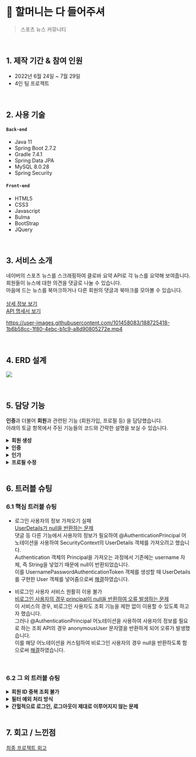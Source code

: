 # 💚 할머니는 다 들어주셔
> 스포츠 뉴스 커뮤니티<br/>

<br/>

## 1. 제작 기간 & 참여 인원
- 2022년 6월 24일 ~ 7월 29일
- 4인 팀 프로젝트

<br/>

## 2. 사용 기술
#### `Back-end`
  - Java 11
  - Spring Boot 2.7.2
  - Gradle 7.4.1
  - Spring Data JPA
  - MySQL 8.0.28
  - Spring Security
#### `Front-end`
  - HTML5
  - CSS3
  - Javascript
  - Bulma
  - BootStrap
  - JQuery

<br/>

## 3. 서비스 소개
네이버의 스포츠 뉴스를 스크래핑하여 클로바 요약 API로 각 뉴스를 요약해 보여줍니다.<br/>
회원들이 뉴스에 대한 의견을 댓글로 나눌 수 있습니다.<br/>
마음에 드는 뉴스를 북마크하거나 다른 회원의 댓글과 북마크를 모아볼 수 있습니다.<br/><br/>
[상세 정보 보기](https://github.com/2022-Harmony/NewsCommunity-bFinal)<br/>
[API 명세서 보기](https://github.com/2022-Harmony/NewsCommunity-bFinal/wiki/API-%EB%AA%85%EC%84%B8%EC%84%9C#)

https://user-images.githubusercontent.com/101458083/188725418-1b6b58cc-1f80-4ebc-b1c9-a8d90805272e.mp4

<br/>

## 4. ERD 설계
![](https://user-images.githubusercontent.com/96354426/181658487-2947bde3-6809-4a9b-9e25-b1467369ca15.png)

<br/>

## 5. 담당 기능
**인증**과 더불어 **회원**과 관련된 기능 (회원가입, 프로필 등) 을 담당했습니다.<br/>
아래의 토글 항목에서 주된 기능들의 코드와 간략한 설명을 보실 수 있습니다.<br/>

<details>
<summary><b>회원 생성</b></summary>
<div markdown="1"><br/>
  
  - json body를 받아 @Valid 어노테이션을 통해 유효성을 검증합니다.
https://github.com/enyo9rt/NewsCommunity-bFinal/blob/e0e14bc37ba7ada45f6e423c7c698e34b841c3dc/src/main/java/com/teamharmony/newscommunity/domain/users/controller/UserController.java#L63-L66

<br/>

  - 트랜잭션으로 회원 객체를 저장할 때 기본 권한과 프로필을 함께 저장합니다.
https://github.com/enyo9rt/NewsCommunity-bFinal/blob/e0e14bc37ba7ada45f6e423c7c698e34b841c3dc/src/main/java/com/teamharmony/newscommunity/domain/users/service/UserService.java#L87-L104
  
<br/></div>
</details>

<details>
<summary><b>인증</b></summary>
<div markdown="1"><br/>

  - Spring Security를 사용하여 필터에서 처리합니다.<br/>
  html form으로 입력받은 값을 HttpServletRequest 객체에서 가져옵니다.<br/>
  dto 객체를 통해 유효성 검증 후 UserDetailsService에 전달하여 조회하고 UserDetails 인터페이스를 구현한 User 객체를 생성합니다.
  UsernamePasswordAuthenticationToken을 생성, AuthenticationManager에 전달합니다.<br/>
https://github.com/enyo9rt/NewsCommunity-bFinal/blob/e0e14bc37ba7ada45f6e423c7c698e34b841c3dc/src/main/java/com/teamharmony/newscommunity/domain/auth/filter/CustomAuthenticationFilter.java#L41-L62

<br/>

  - 인증에 성공하면 JWT를 발급합니다.<br/>
  토큰은 접근 토큰과 갱신 토큰을 발급하며, 사용자 ID와 함께 DB에 저장됩니다.<br/>
  다른 기능에서 인증된 사용자 ID를 필요로 하는 경우 사용할 수 있도록 헤더에 사용자 ID도 함께 반환합니다.<br/>
https://github.com/enyo9rt/NewsCommunity-bFinal/blob/e0e14bc37ba7ada45f6e423c7c698e34b841c3dc/src/main/java/com/teamharmony/newscommunity/domain/auth/filter/CustomAuthenticationFilter.java#L65-L111
  
  
<br/></div>
</details>

<details>
<summary><b>인가</b></summary>
<div markdown="1"><br/>
  
  - Spring Security를 사용하여 필터에서 처리합니다.<br/>
  접근 토큰을 풀어 사용자의 정보를 확인하고 DB에 저장된 토큰 값으로 재확인 합니다.<br/>
  정상적인 접근이라면 UserDetails 인터페이스를 구현한 User 객체와 권한으로 UsernamePasswordAuthenticationToken을 생성합니다.<br/>
  SecurityContext에 보관합니다.
https://github.com/enyo9rt/NewsCommunity-bFinal/blob/e0e14bc37ba7ada45f6e423c7c698e34b841c3dc/src/main/java/com/teamharmony/newscommunity/domain/auth/filter/CustomAuthorizationFilter.java#L38-L82
  
<br/></div>
</details>

<details>
<summary><b>프로필 수정</b></summary>
<div markdown="1"><br/>

- 인증된 사용자 ID로 기존 프로필 정보를 찾고, 입력받은 프로필 정보로 변경합니다.<br/>
  프로필 사진은 aws sdk 라이브러리를 사용하여 s3에 업로드합니다.<br/>
https://github.com/enyo9rt/NewsCommunity-bFinal/blob/e0e14bc37ba7ada45f6e423c7c698e34b841c3dc/src/main/java/com/teamharmony/newscommunity/domain/users/service/UserService.java#L234-L261
  
<br/></div>
</details>

<br/>

## 6. 트러블 슈팅

### 6.1 핵심 트러블 슈팅

- 로그인 사용자의 정보 가져오기 실패<br/>[UserDetails가 null을 반환하는 문제](https://github.com/2022-Harmony/NewsCommunity-bFinal/issues/11)<br/>
댓글 등 다른 기능에서 사용자의 정보가 필요하여 @AuthenticationPrincipal 어노테이션을 사용하여 SecurityContext의 UserDetails 객체를 가져오려고 했습니다.<br/>
Authentication 객체의 Principal을 가져오는 과정에서 기존에는 username 자체, 즉 String을 넣었기 때문에 null이 반환되었습니다.<br/>
이를 UsernamePasswordAuthenticationToken 객체를 생성할 때 UserDetails를 구현한 User 객체를 넣어줌으로써 [해결](https://github.com/2022-Harmony/NewsCommunity-bFinal/commit/27de9174ca21834508c7cb8d6dc3c844f03f6138)하였습니다.

- 비로그인 사용자 서비스 원활히 이용 불가<br/>[비로그인 사용자의 경우 principal이 null을 반환하여 오류 발생하는 문제](https://github.com/2022-Harmony/NewsCommunity-bFinal/issues/157)<br/>
이 서비스의 경우, 비로그인 사용자도 조회 기능을 제한 없이 이용할 수 있도록 하고자 했습니다.<br/>
그러나 @AuthenticationPrincipal 어노테이션을 사용하여 사용자의 정보를 필요로 하는 조회 API의 경우 anonymousUser 문자열을 반환하게 되어 오류가 발생했습니다.<br/>
이를 해당 어노테이션을 커스텀하여 비로그인 사용자의 경우 null을 반환하도록 함으로써 [해결](https://github.com/2022-Harmony/NewsCommunity-bFinal/pull/158/commits/fede50d9a79ac2c41067b3a399ffd94a9cf04d0f)하였습니다.

<br/>

### 6.2 그 외 트러블 슈팅

<details>
<summary><b>회원 ID 중복 조회 불가</b></summary>
<div markdown="1">
  
  - 중복 조회 url이 SecurityConfig 내 permitAll() 누락되어 추가하여 [해결](https://github.com/2022-Harmony/NewsCommunity-bFinal/pull/164/commits/385d2d8f48efeef03ddee1acf93eb5b0ab9512bc)
  
</div>
</details>

<details>
<summary><b>필터 예외 처리 방식</b></summary>
<div markdown="1">
  
  - 컨트롤러와 통일되지 않아 ExceptionHandlerFilter 클래스 생성, 커스텀 예외를 발생시켜 [해결](https://github.com/2022-Harmony/NewsCommunity-bFinal/pull/241)
  
</div>
</details>

<details>
<summary><b>간헐적으로 로그인, 로그아웃이 제대로 이루어지지 않는 문제</b></summary>
<div markdown="1">
  
  - AJAX에 async 옵션을 주어 동기식 처리로 해결
  
</div>
</details>

<br/>

## 7. 회고 / 느낀점
[최종 프로젝트 회고](https://enyo9rt.notion.site/2a998f14fa654b89962a366b86e74473)
